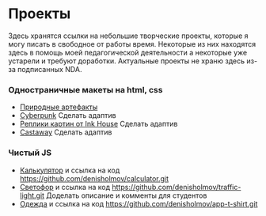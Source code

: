 # Проекты

Здесь хранятся ссылки на небольшие творческие проекты, которые я могу писать в свободное от работы время. Некоторые из них находятся здесь в помощь моей педагогической деятельности а некоторые уже устарели и требуют доработки. Актуальные проекты не храню здесь из-за подписанных NDA. 

### Одностраничные макеты на html, css

- [Природные артефакты](https://denisholmov.github.io/natural-collection/)
- [Cyberpunk](https://denisholmov.github.io/landing-cyberpunk/) Сделать адаптив
- [Реплики картин от Ink House](https://denisholmov.github.io/ink-house/) Сделать адаптив
- [Castaway](https://denisholmov.github.io/castaway/) Сделать адаптив

### Чистый JS
+ [Калькулятор](https://denisholmov.github.io/calculator/) и ссылка на код https://github.com/denisholmov/calculator.git
+ [Светофор](https://denisholmov.github.io/traffic-light/) и ссылка на код https://github.com/denisholmov/traffic-light.git Доделать описание и комменты для студентов
+ [Одежда](https://denisholmov.github.io/app-t-shirt/) и ссылка на код https://github.com/denisholmov/app-t-shirt.git

